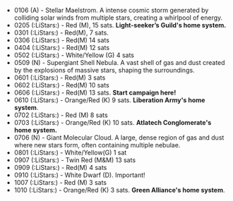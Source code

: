 - 0106 (A) - Stellar Maelstrom. A intense cosmic storm generated by colliding solar winds from multiple stars, creating a whirlpool of energy.
- 0205 (:LiStars:) - Red (M), 15 sats. **Light-seeker’s Guild's home system.**
- 0301 (:LiStars:) - Red(M), 7 sats.
- 0306 (:LiStars:) - Red(M) 14 sats
- 0404 (:LiStars:) - Red(M) 12 sats
- 0502 (:LiStars:) - White/Yellow (G) 4 sats
- 0509 (N) - Supergiant Shell Nebula. A vast shell of gas and dust created by the explosions of massive stars, shaping the surroundings.
- 0601 (:LiStars:) - Red(M) 3 sats
- 0602 (:LiStars:) - Red(M) 10 sats
- 0606 (:LiStars:) - Red(M) 13 sats. **Start campaign here!**
- 0610 (:LiStars:) - Orange/Red (K) 9 sats. **Liberation Army's home system**.
- 0702 (:LiStars:) - Red (M) 8 sats
- 0703 (:LiStars:) - Orange/Red (K) 10 sats. **Atlatech Conglomerate's home system.**
- 0706 (N) - Giant Molecular Cloud. A large, dense region of gas and dust where new stars form, often containing multiple nebulae.
- 0801 (:LiStars:) - White/Yellow(G) 1 sat
- 0907 (:LiStars:) - Twin Red (M&M) 13 sats
- 0909 (:LiStars:) - Red(M) 4 sats
- 0910 (:LiStars:) - White Dwarf (D). Important!
- 1007 (:LiStars:) - Red (M) 3 sats
- 1010 (:LiStars:) - Orange/Red (K) 3 sats. **Green Alliance's home system**.